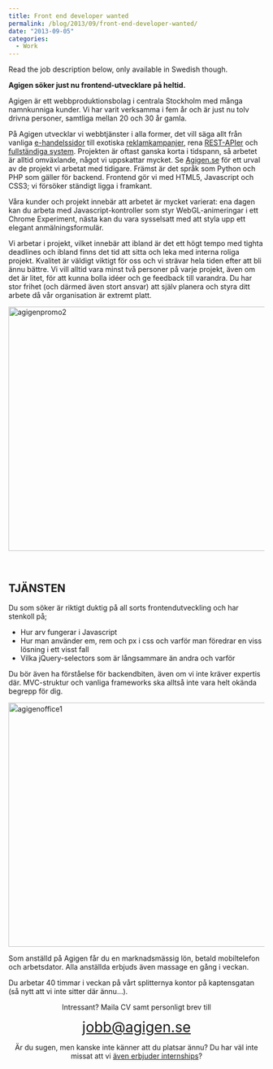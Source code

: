 ```yaml
---
title: Front end developer wanted
permalink: /blog/2013/09/front-end-developer-wanted/
date: "2013-09-05"
categories:
  - Work
---
```

Read the job description below, only available in Swedish though.

<!--more-->

**Agigen söker just nu frontend-utvecklare på heltid.**

Agigen är ett webbproduktionsbolag i centrala Stockholm med många namnkunniga kunder. Vi har varit verksamma i fem år och är just nu tolv drivna personer, samtliga mellan 20 och 30 år gamla.

På Agigen utvecklar vi webbtjänster i alla former, det vill säga allt från vanliga <a href="http://picard.se" target="_blank">e-handelssidor</a> till exotiska <a href="http://agigen.se/case/wheres-the-party/" target="_blank">reklamkampanjer</a>, rena <a href="http://agigen.se/case/mini-getaway/" target="_blank">REST-APIer</a> och <a href="http://billogram.com" target="_blank">fullständiga system</a>. Projekten är oftast ganska korta i tidspann, så arbetet är alltid omväxlande, något vi uppskattar mycket. Se <a href="http://agigen.se/" target="_blank">Agigen.se</a> för ett urval av de projekt vi arbetat med tidigare. Främst är det språk som Python och PHP som gäller för backend. Frontend gör vi med HTML5, Javascript och CSS3; vi försöker ständigt ligga i framkant.

Våra kunder och projekt innebär att arbetet är mycket varierat: ena dagen kan du arbeta med Javascript-kontroller som styr WebGL-animeringar i ett Chrome Experiment, nästa kan du vara sysselsatt med att styla upp ett elegant anmälningsformulär.

Vi arbetar i projekt, vilket innebär att ibland är det ett högt tempo med tighta deadlines och ibland finns det tid att sitta och leka med interna roliga projekt. Kvalitet är väldigt viktigt för oss och vi strävar hela tiden efter att bli ännu bättre. Vi vill alltid vara minst två personer på varje projekt, även om det är litet, för att kunna bolla idéer och ge feedback till varandra. Du har stor frihet (och därmed även stort ansvar) att själv planera och styra ditt arbete då vår organisation är extremt platt.

<img class="alignnone size-full wp-image-231" alt="agigenpromo2" src="http://blog.agigen.se/wp-content/uploads/2013/09/agigenpromo2.png" width="960" height="480" />

&nbsp;

## **TJÄNSTEN**

Du som söker är riktigt duktig på all sorts frontendutveckling och har stenkoll på;

*   Hur arv fungerar i Javascript
*   Hur man använder em, rem och px i css och varför man föredrar en viss lösning i ett visst fall
*   Vilka jQuery-selectors som är långsammare än andra och varför

Du bör även ha förståelse för backendbiten, även om vi inte kräver expertis där. MVC-struktur och vanliga frameworks ska alltså inte vara helt okända begrepp för dig.

<img class="alignnone size-full wp-image-228" style="line-height: 1.5;" alt="agigenoffice1" src="http://blog.agigen.se/wp-content/uploads/2013/09/agigenoffice1.png" width="960" height="480" />

Som anställd på Agigen får du en marknadsmässig lön, betald mobiltelefon och arbetsdator. Alla anställda erbjuds även massage en gång i veckan.

Du arbetar 40 timmar i veckan på vårt splitternya kontor på kaptensgatan (så nytt att vi inte sitter där ännu&#8230;).

<p style="text-align: center;">
  Intressant? Maila CV samt personligt brev till
</p>

<p style="text-align: center;">
  <a style="font-size: 28px;" href="mailto:jobb@agigen.se">jobb@agigen.se</a>
</p>

<p style="text-align: center;">
  Är du sugen, men kanske inte känner att du platsar ännu? Du har väl inte missat att vi <a href="http://blog.agigen.se/?p=226">även erbjuder internships</a>?
</p>
